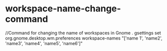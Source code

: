 # workspace-name-change-command
//Command for changing the name of workspaces in Gnome
.
gsettings set org.gnome.desktop.wm.preferences workspace-names "['name 1', 'name2', 'name3', 'name4', 'name5', 'name6']"
